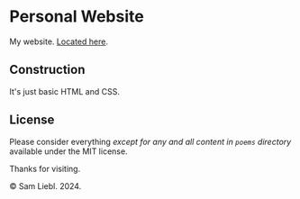 # Personal Website

My website. [Located here](https://samliebl.com/).

## Construction

It's just basic HTML and CSS.

## License

Please consider everything *except for any and all content in `poems` directory* available under the MIT license.

Thanks for visiting.

&copy; Sam Liebl. 2024.

